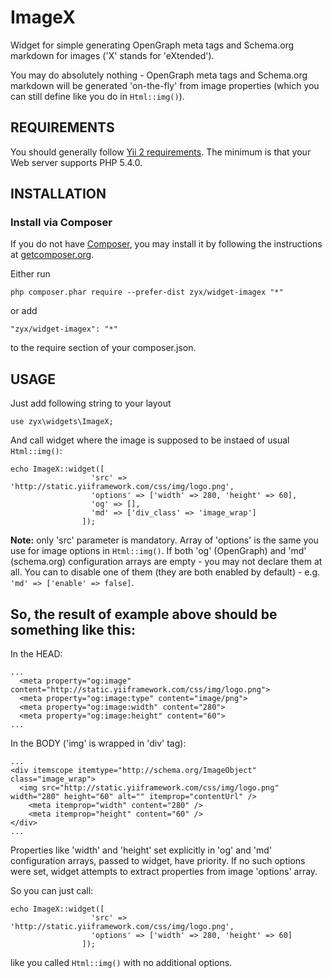 ImageX
=======

Widget for simple generating OpenGraph meta tags and Schema.org markdown for images ('X' stands for 'eXtended').

You may do absolutely nothing - OpenGraph meta tags and Schema.org markdown will be generated 'on-the-fly' from image properties (which you can still define like you do in ```Html::img()```).


REQUIREMENTS
------------

You should generally follow [Yii 2 requirements](https://github.com/yiisoft/yii2/blob/master/README.md).
The minimum is that your Web server supports PHP 5.4.0.


INSTALLATION
------------

### Install via Composer

If you do not have [Composer](http://getcomposer.org/), you may install it by following the instructions
at [getcomposer.org](http://getcomposer.org/doc/00-intro.md#installation-nix).

Either run

```
php composer.phar require --prefer-dist zyx/widget-imagex "*"
```

or add

```
"zyx/widget-imagex": "*"
```

to the require section of your composer.json.


USAGE
-----


Just add following string to your layout

```
use zyx\widgets\ImageX;
```

And call widget where the image is supposed to be instaed of usual ```Html::img()```:

```
echo ImageX::widget([
                  'src' => 'http://static.yiiframework.com/css/img/logo.png', 
                  'options' => ['width' => 280, 'height' => 60], 
                  'og' => [], 
                  'md' => ['div_class' => 'image_wrap']
                ]);

```

**Note:** only 'src' parameter is mandatory. Array of 'options' is the same you use for image options in ```Html::img()```. If both 'og' (OpenGraph) and 'md' (schema.org) configuration arrays are empty - you may not declare them at all. You can to disable one of them (they are both enabled by default) - e.g. ```'md' => ['enable' => false]```.


So, the result of example above should be something like this:
--------------------------------------------------------------

In the HEAD:

```
...
  <meta property="og:image" content="http://static.yiiframework.com/css/img/logo.png">
  <meta property="og:image:type" content="image/png">
  <meta property="og:image:width" content="280">
  <meta property="og:image:height" content="60">
...

```

In the BODY ('img' is wrapped in 'div' tag):

```
...
<div itemscope itemtype="http://schema.org/ImageObject" class="image_wrap">
  <img src="http://static.yiiframework.com/css/img/logo.png" width="280" height="60" alt="" itemprop="contentUrl" />
	<meta itemprop="width" content="280" />
	<meta itemprop="height" content="60" />
</div>
...

```

Properties like 'width' and 'height' set explicitly in 'og' and 'md' configuration arrays, passed to widget, have priority.
If no such options were set, widget attempts to extract properties from image 'options' array.

So you can just call:

```
echo ImageX::widget([
                  'src' => 'http://static.yiiframework.com/css/img/logo.png', 
                  'options' => ['width' => 280, 'height' => 60]
                ]);

```

like you called ```Html::img()``` with no additional options.
